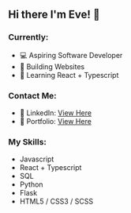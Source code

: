 ## Hi there I'm Eve! 👋

### Currently:
- 💻 Aspiring Software Developer
- 🔨 Building Websites
- 🌱 Learning React + Typescript

### Contact Me:
- 👤 LinkedIn: <a href="http://linkedin.com/in/evealex">View Here</a>
- 📌 Portfolio: <a href="http://evealexis.github.io/">View Here</a>

### My Skills:
- Javascript
- React + Typescript
- SQL
- Python
- Flask
- HTML5 / CSS3 / SCSS
